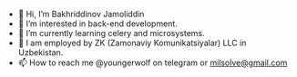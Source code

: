 - 👋 Hi, I’m Bakhriddinov Jamoliddin
- 👀 I’m interested in back-end development.
- 🌱 I’m currently learning celery and microsystems.
- 💞️ I am employed by ZK (Zamonaviy Komunikatsiyalar) LLC in Uzbekistan.
- 📫 How to reach me @youngerwolf on telegram or milsolve@gmail.com

<!---
anqoVoube/anqoVoube is a ✨ special ✨ repository because its `README.md` (this file) appears on your GitHub profile.
You can click the Preview link to take a look at your changes.
--->
